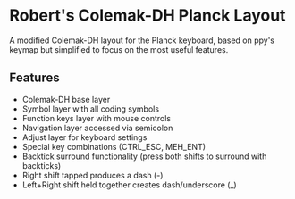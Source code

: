 # Robert's Colemak-DH Planck Layout

A modified Colemak-DH layout for the Planck keyboard, based on ppy's keymap but simplified to focus on the most useful features.

## Features

- Colemak-DH base layer
- Symbol layer with all coding symbols
- Function keys layer with mouse controls
- Navigation layer accessed via semicolon
- Adjust layer for keyboard settings
- Special key combinations (CTRL_ESC, MEH_ENT)
- Backtick surround functionality (press both shifts to surround with backticks)
- Right shift tapped produces a dash (-)
- Left+Right shift held together creates dash/underscore (_)
